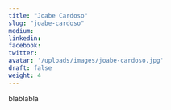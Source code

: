 ```yaml
---
title: "Joabe Cardoso"
slug: "joabe-cardoso"
medium:
linkedin:
facebook:
twitter:
avatar: '/uploads/images/joabe-cardoso.jpg'
draft: false
weight: 4
---
```


blablabla

